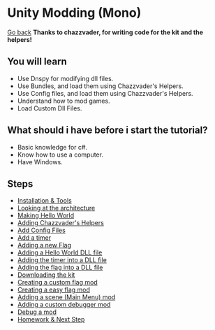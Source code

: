 # Unity Modding (Mono)
[Go back](https://github.com/bamsestudio/Tutorials/)
**Thanks to chazzvader, for writing code for the kit and the helpers!**

## You will learn
- Use Dnspy for modifying dll files.
- Use Bundles, and load them using Chazzvader's Helpers.
- Use Config files, and load them using Chazzvader's Helpers.
- Understand how to mod games.
- Load Custom Dll Files.

## What should i have before i start the tutorial?
- Basic knowledge for c#.
- Know how to use a computer.
- Have Windows.

## Steps
- [Installation & Tools](https://github.com/bamsestudio/Tutorials/blob/main/unity/modding/Installation_Tools.md)
- [Looking at the architecture](https://github.com/bamsestudio/Tutorials/blob/main/unity/modding/Looking_Architecture.md)
- [Making Hello World](https://github.com/bamsestudio/Tutorials/blob/main/unity/modding/Hello_World.md)
- [Adding Chazzvader's Helpers](https://github.com/bamsestudio/Tutorials/blob/main/unity/modding/Chazzvader_Helpers.md)
- [Add Config Files](Config_Files.md)
- [Add a timer]()
- [Adding a new Flag]()
- [Adding a Hello World DLL file]()
- [Adding the timer into a DLL file]()
- [Adding the flag into a DLL file]()
- [Downloading the kit]()
- [Creating a custom flag mod]()
- [Creating a easy flag mod]()
- [Adding a scene (Main Menu) mod]()
- [Adding a custom debugger mod]()
- [Debug a mod]()
- [Homework & Next Step]()